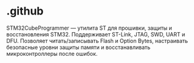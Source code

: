 # .github
STM32CubeProgrammer — утилита ST для прошивки, защиты и восстановления STM32. Поддерживает ST-Link, JTAG, SWD, UART и DFU. Позволяет читать/записывать Flash и Option Bytes, настраивать безопасные уровни защиты памяти и восстанавливать микроконтроллеры после ошибок.
